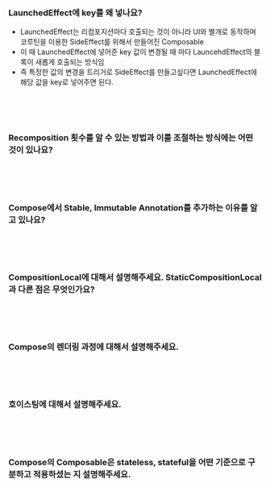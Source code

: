 ### LaunchedEffect에 key를 왜 넣나요?

- LaunchedEffect는 리컴포지션마다 호출되는 것이 아니라 UI와 별개로 동작하며 코루틴을 이용한 SideEffect를 위해서 만들어진 Composable
- 이 때 LaunchedEffect에 넣어준 key 값이 변경될 때 마다 LauncehdEffect의 블록이 새롭게 호출되는 방식임
- 즉 특정한 값의 변경을 트리거로 SideEffect를 만들고싶다면 LaunchedEffect에 해당 값을 key로 넣어주면 된다.

<br><br><br>

### Recomposition 횟수를 알 수 있는 방법과 이를 조절하는 방식에는 어떤 것이 있나요?

<br><br><br>

### Compose에서 Stable, Immutable Annotation를 추가하는 이유를 알고 있나요?

<br><br><br>

### CompositionLocal에 대해서 설명해주세요. StaticCompositionLocal과 다른 점은 무엇인가요?

<br><br><br>

### Compose의 렌더링 과정에 대해서 설명해주세요.

<br><br><br>

### 호이스팅에 대해서 설명해주세요.

<br><br><br>

### Compose의 Composable은 stateless, stateful을 어떤 기준으로 구분하고 적용하셨는 지 설명해주세요.
